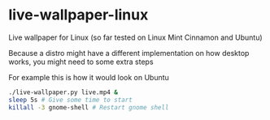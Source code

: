 # live-wallpaper-linux

Live wallpaper for Linux (so far tested on Linux Mint Cinnamon and Ubuntu)

Because a distro might have a different implementation on how desktop works, you might need to some extra steps

For example this is how it would look on Ubuntu

```sh
./live-wallpaper.py live.mp4 &
sleep 5s # Give some time to start
killall -3 gnome-shell # Restart gnome shell
```

